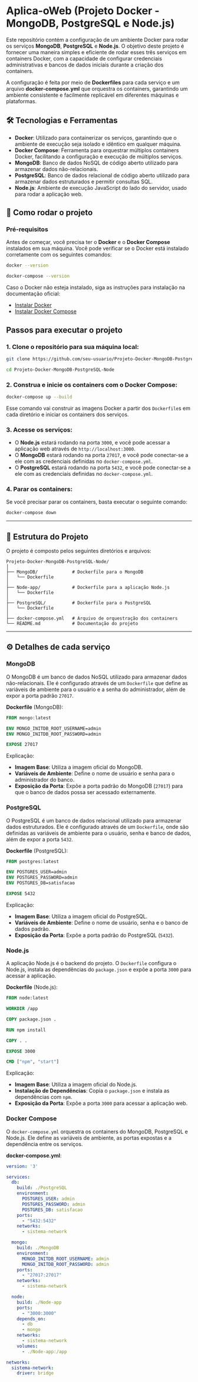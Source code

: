 # **Aplica-oWeb (Projeto Docker - MongoDB, PostgreSQL e Node.js)**

Este repositório contém a configuração de um ambiente Docker para rodar os serviços **MongoDB**, **PostgreSQL** e **Node.js**. O objetivo deste projeto é fornecer uma maneira simples e eficiente de rodar esses três serviços em containers Docker, com a capacidade de configurar credenciais administrativas e bancos de dados iniciais durante a criação dos containers.

A configuração é feita por meio de **Dockerfiles** para cada serviço e um arquivo **docker-compose.yml** que orquestra os containers, garantindo um ambiente consistente e facilmente replicável em diferentes máquinas e plataformas.

## 🛠️ Tecnologias e Ferramentas

- **Docker**: Utilizado para containerizar os serviços, garantindo que o ambiente de execução seja isolado e idêntico em qualquer máquina.
- **Docker Compose**: Ferramenta para orquestrar múltiplos containers Docker, facilitando a configuração e execução de múltiplos serviços.
- **MongoDB**: Banco de dados NoSQL de código aberto utilizado para armazenar dados não-relacionais.
- **PostgreSQL**: Banco de dados relacional de código aberto utilizado para armazenar dados estruturados e permitir consultas SQL.
- **Node.js**: Ambiente de execução JavaScript do lado do servidor, usado para rodar a aplicação web.

## 🚀 Como rodar o projeto

### Pré-requisitos

Antes de começar, você precisa ter o **Docker** e o **Docker Compose** instalados em sua máquina. Você pode verificar se o Docker está instalado corretamente com os seguintes comandos:

```bash
docker --version

docker-compose --version
```

Caso o Docker não esteja instalado, siga as instruções para instalação na documentação oficial:

- [Instalar Docker](https://docs.docker.com/get-docker/)
- [Instalar Docker Compose](https://docs.docker.com/compose/install/)

## Passos para executar o projeto

### 1. **Clone o repositório** para sua máquina local:

```bash
git clone https://github.com/seu-usuario/Projeto-Docker-MongoDB-PostgreSQL-Node.git

cd Projeto-Docker-MongoDB-PostgreSQL-Node
```

### 2. **Construa e inicie os containers** com o Docker Compose:

```bash
docker-compose up --build
```

Esse comando vai construir as imagens Docker a partir dos `Dockerfile`s em cada diretório e iniciar os containers dos serviços.

### 3. **Acesse os serviços**:

- O **Node.js** estará rodando na porta `3000`, e você pode acessar a aplicação web através de `http://localhost:3000`.
- O **MongoDB** estará rodando na porta `27017`, e você pode conectar-se a ele com as credenciais definidas no `docker-compose.yml`.
- O **PostgreSQL** estará rodando na porta `5432`, e você pode conectar-se a ele com as credenciais definidas no `docker-compose.yml`.

### 4. **Parar os containers**:

Se você precisar parar os containers, basta executar o seguinte comando:

```bash
docker-compose down
```

---

## 🧩 Estrutura do Projeto

O projeto é composto pelos seguintes diretórios e arquivos:

```plaintext
Projeto-Docker-MongoDB-PostgreSQL-Node/
│
├── MongoDB/             # Dockerfile para o MongoDB
│   └── Dockerfile
│
├── Node-app/            # Dockerfile para a aplicação Node.js
│   └── Dockerfile
│
├── PostgreSQL/          # Dockerfile para o PostgreSQL
│   └── Dockerfile
│
├── docker-compose.yml   # Arquivo de orquestração dos containers
└── README.md            # Documentação do projeto
```

---

## ⚙️ Detalhes de cada serviço

### MongoDB

O MongoDB é um banco de dados NoSQL utilizado para armazenar dados não-relacionais. Ele é configurado através de um `Dockerfile` que define as variáveis de ambiente para o usuário e a senha do administrador, além de expor a porta padrão `27017`.

**Dockerfile** (MongoDB):
```dockerfile
FROM mongo:latest

ENV MONGO_INITDB_ROOT_USERNAME=admin 
ENV MONGO_INITDB_ROOT_PASSWORD=admin

EXPOSE 27017
```

Explicação:
- **Imagem Base**: Utiliza a imagem oficial do MongoDB.
- **Variáveis de Ambiente**: Define o nome de usuário e senha para o administrador do banco.
- **Exposição da Porta**: Expõe a porta padrão do MongoDB (`27017`) para que o banco de dados possa ser acessado externamente.

### PostgreSQL

O PostgreSQL é um banco de dados relacional utilizado para armazenar dados estruturados. Ele é configurado através de um `Dockerfile`, onde são definidas as variáveis de ambiente para o usuário, senha e banco de dados, além de expor a porta `5432`.

**Dockerfile** (PostgreSQL):
```dockerfile
FROM postgres:latest

ENV POSTGRES_USER=admin
ENV POSTGRES_PASSWORD=admin
ENV POSTGRES_DB=satisfacao

EXPOSE 5432
```

Explicação:
- **Imagem Base**: Utiliza a imagem oficial do PostgreSQL.
- **Variáveis de Ambiente**: Define o nome de usuário, senha e o banco de dados padrão.
- **Exposição da Porta**: Expõe a porta padrão do PostgreSQL (`5432`).

### Node.js

A aplicação Node.js é o backend do projeto. O `Dockerfile` configura o Node.js, instala as dependências do `package.json` e expõe a porta `3000` para acessar a aplicação.

**Dockerfile** (Node.js):
```dockerfile
FROM node:latest

WORKDIR /app

COPY package.json .

RUN npm install

COPY . .

EXPOSE 3000

CMD ["npm", "start"]
```

Explicação:
- **Imagem Base**: Utiliza a imagem oficial do Node.js.
- **Instalação de Dependências**: Copia o `package.json` e instala as dependências com `npm`.
- **Exposição da Porta**: Expõe a porta `3000` para acessar a aplicação web.

### Docker Compose

O `docker-compose.yml` orquestra os containers do MongoDB, PostgreSQL e Node.js. Ele define as variáveis de ambiente, as portas expostas e a dependência entre os serviços.

**docker-compose.yml**:
```yaml
version: '3'

services:
  db:
    build: ./PostgreSQL
    environment:
      POSTGRES_USER: admin
      POSTGRES_PASSWORD: admin
      POSTGRES_DB: satisfacao
    ports:
      - "5432:5432"
    networks:
      - sistema-network

  mongo:
    build: ./MongoDB
    environment:
      MONGO_INITDB_ROOT_USERNAME: admin
      MONGO_INITDB_ROOT_PASSWORD: admin
    ports:
      - "27017:27017"
    networks:
      - sistema-network

  node:
    build: ./Node-app
    ports:
      - "3000:3000"
    depends_on:
      - db
      - mongo
    networks:
      - sistema-network
    volumes:
      - ./Node-app:/app

networks:
  sistema-network:
    driver: bridge
```
